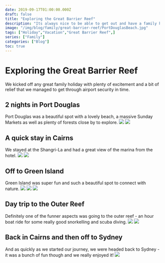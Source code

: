 ```yaml
---
date: 2019-09-17T01:00:00.000Z
draft: false
title: "Exploring the Great Barrier Reef"
description: "Its always nice to be able to get out and have a family holiday!"
image: "/img/blog/family/great-barrier-reef/PortDouglasBeach.jpg"
tags: ["Holiday","Vacation","Great Barrier Reef",]
series: ["Family"]
categories: ["Blog"]
toc: true
---
```


# Exploring the Great Barrier Reef

We kicked off any great family holiday with plenty of excitement and a bit of relief that we managed to get through airport security in time.

## 2 nights in Port Douglas

Port Douglas was a beautiful spot with a lovely beach, a massive Sunday Markets as well as plenty of forests close by to explore.
![](/img/blog/family/great-barrier-reef/PortDouglasBeach.jpg)
![](/img/blog/family/great-barrier-reef/PortDouglasForest.jpg)

## A quick stay in Cairns

We stayed at the Shangri-La and had a great view of the marina from the hotel.
![](/img/blog/family/great-barrier-reef/CairnsHotel.jpg)
![](/img/blog/family/great-barrier-reef/CairnsDinner.jpg)

## Off to Green Island

Green Island was super fun and such a beautiful spot to connect with nature.
![](/img/blog/family/great-barrier-reef/GreenIslandBirdsFishIsland.jpg)
![](/img/blog/family/great-barrier-reef/GreenIsland-Zac-ready-for-the-beach.jpg)
![](/img/blog/family/great-barrier-reef/GreenIslandSunset.jpg)

## Day trip to the Outer Reef

Definitely one of the funner aspects was going to the outer reef - an hour boat ride for some really good snorkelling and scuba diving.
![](/img/blog/family/great-barrier-reef/OuterReef-ScubaDiving.jpg)
![](/img/blog/family/great-barrier-reef/OuterReef-ZacGivingItAGo.jpg)

## Back in Cairns and then off to Sydney

And as quickly as we started our journey, we were headed back to Sydney - it was a bunch of fun though and we really enjoyed it!
![](/img/blog/family/great-barrier-reef/BackHomeToSydney.jpg)

